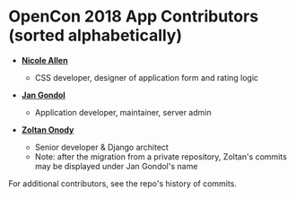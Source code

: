 ﻿# OpenCon 2018 App Contributors (sorted alphabetically)

* **[Nicole Allen](https://github.com/txtbks)**

  * CSS developer, designer of application form and rating logic

* **[Jan Gondol](https://github.com/jangondol)**

  * Application developer, maintainer, server admin

* **[Zoltan Onody](https://github.com/ZoltanOnody)**

  * Senior developer & Django architect
  * Note: after the migration from a private repository,
    Zoltan's commits may be displayed under Jan Gondol's name

For additional contributors, see the repo's history of commits.
